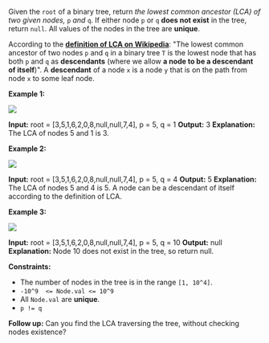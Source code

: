 
Given the  `root`  of a binary tree, return  _the lowest common ancestor (LCA) of two given nodes,_ `p` _and_ `q`. If either node  `p`  or  `q`  **does not exist**  in the tree, return  `null`. All values of the nodes in the tree are  **unique**.

According to the  **[definition of LCA on Wikipedia](https://en.wikipedia.org/wiki/Lowest_common_ancestor)**: "The lowest common ancestor of two nodes  `p`  and  `q`  in a binary tree  `T`  is the lowest node that has both  `p`  and  `q`  as  **descendants**  (where we allow  **a node to be a descendant of itself**)". A  **descendant**  of a node  `x`  is a node  `y`  that is on the path from node  `x`  to some leaf node.

**Example 1:**

![](https://assets.leetcode.com/uploads/2018/12/14/binarytree.png)

**Input:** root = [3,5,1,6,2,0,8,null,null,7,4], p = 5, q = 1
**Output:** 3
**Explanation:** The LCA of nodes 5 and 1 is 3.

**Example 2:**

![](https://assets.leetcode.com/uploads/2018/12/14/binarytree.png)

**Input:** root = [3,5,1,6,2,0,8,null,null,7,4], p = 5, q = 4
**Output:** 5
**Explanation:** The LCA of nodes 5 and 4 is 5. A node can be a descendant of itself according to the definition of LCA.

**Example 3:**

![](https://assets.leetcode.com/uploads/2018/12/14/binarytree.png)

**Input:** root = [3,5,1,6,2,0,8,null,null,7,4], p = 5, q = 10
**Output:** null
**Explanation:** Node 10 does not exist in the tree, so return null.

**Constraints:**

-   The number of nodes in the tree is in the range  `[1, 10^4]`.
-   `-10^9  <= Node.val <= 10^9`
-   All  `Node.val`  are  **unique**.
-   `p != q`

**Follow up:** Can you find the LCA traversing the tree, without checking nodes existence?